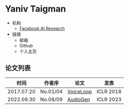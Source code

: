 # Yaniv Taigman

- 机构
  - [Facebook AI Research](../Institutions/USA-Meta.AI.md)
- 链接
  - 邮箱
  - Github
  - 个人主页

## 论文列表

| 时间 | 作者序 | 论文 | 发表 |
|:-:|:-:|---|---|
| 2017.07.20 | No.01/04 | [VoiceLoop](../Models/TTS2_Acoustic/2017.07.20_VoiceLoop.md) | ICLR 2018 |
| 2022.09.30 | No.08/09 | [AudioGen](../Models/Speech_LLM/2022.09.30_AudioGen.md) | ICLR 2023 |